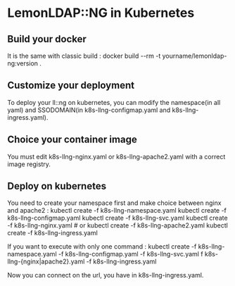 # LemonLDAP::NG in Kubernetes

## Build your docker
It is the same with classic build :
    docker build --rm -t yourname/lemonldap-ng:version .

## Customize your deployment

To deploy your ll::ng on kubernetes, you can modify the namespace(in all yaml) and SSODOMAIN(in k8s-llng-configmap.yaml and k8s-llng-ingress.yaml).

## Choice your container image

You must edit k8s-llng-nginx.yaml or k8s-llng-apache2.yaml with a correct image registry.

## Deploy on kubernetes
You need to create your namespace first and make choice between nginx and apache2 :
    kubectl create -f k8s-llng-namespace.yaml
    kubectl create -f k8s-llng-configmap.yaml
    kubectl create -f k8s-llng-svc.yaml
    kubectl create -f k8s-llng-nginx.yaml # or kubectl create -f k8s-llng-apache2.yaml
    kubectl create -f k8s-llng-ingress.yaml

If you want to execute with only one command :
    kubectl create -f k8s-llng-namespace.yaml -f k8s-llng-configmap.yaml -f k8s-llng-svc.yaml f k8s-llng-{nginx|apache2}.yaml -f k8s-llng-ingress.yaml

Now you can connect on the url, you have in k8s-llng-ingress.yaml.

